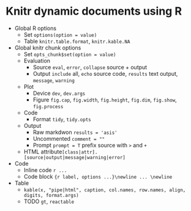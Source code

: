 # Knitr dynamic documents using R

- Global R options
    - Set `options(option = value)`
    - Table `knitr.table.format`, `knitr.kable.NA`
- Global knitr chunk options
    - Set `opts_chunk$set(option = value)`
    - Evaluation
        - Source `eval`, `error`, `collapse` source + output
        - Output `include` all, `echo` source code, `results` text output, `message`,
          `warning`
    - Plot
        - Device `dev`, `dev.args`
        - Figure `fig.cap`, `fig.width`, `fig.height`, `fig.dim`, `fig.show`,
          `fig.process`
    - Code
        - Format `tidy`, `tidy.opts`
    - Output
        - Raw markdwon `results = 'asis'`
        - Uncommented `comment = ""`
        - Prompt `prompt = T` prefix source with `>` and `+`
    - HTML attribute`[class|attr].[source|output|message|warning|error]`
- Code
    - Inline code `r ...`
    - Code block ```{r label, options ...}\newline ... \newline```
- Table
    - `kable(x, "pipe|html", caption, col.names, row.names, align, digits, format.args)`
    - TODO `gt`, `reactable`
